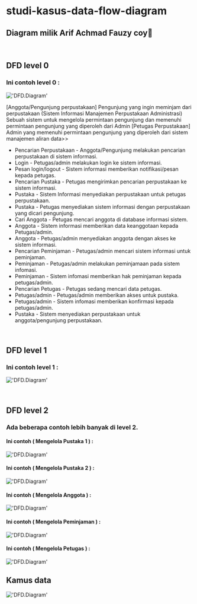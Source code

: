 # studi-kasus-data-flow-diagram

## Diagram milik Arif Achmad Fauzy coy🗿

<br>

## DFD level 0
### Ini contoh level 0 :

!['DFD.Diagram'](https://g.top4top.io/p_2600t208c1.png)
<br>

[Anggota/Pengunjung perpustakaan]
Pengunjung yang ingin meminjam dari perpustakaan
(Sistem Informasi Manajemen Perpustakaan Administrasi)
Sebuah sistem untuk mengelola permintaan pengunjung dan memenuhi permintaan pengunjung yang diperoleh dari Admin
[Petugas Perpustakaan]
Admin yang memenuhi permintaan pengunjung yang diperoleh dari sistem manajemen aliran data>>
- Pencarian Perpustakaan - Anggota/Pengunjung melakukan pencarian perpustakaan di sistem informasi.
- Login - Petugas/admin melakukan login ke sistem informasi.
- Pesan login/logout - Sistem informasi memberikan notifikasi/pesan kepada petugas.
- Pencarian Pustaka - Petugas mengirimkan pencarian perpustakaan ke sistem informasi.
- Pustaka - Sistem Informasi menyediakan perpustakaan untuk petugas perpustakaan.
- Pustaka - Petugas menyediakan sistem informasi dengan perpustakaan yang dicari pengunjung.
- Cari Anggota - Petugas mencari anggota di database informasi sistem.
- Anggota - Sistem informasi memberikan data keanggotaan kepada Petugas/admin.
- Anggota - Petugas/admin menyediakan anggota dengan akses ke sistem informasi.
- Pencarian Peminjaman - Petugas/admin mencari sistem informasi untuk peminjaman.
- Peminjaman - Petugas/admin melakukan peminjamaan pada sistem infomasi.
- Peminjaman - Sistem infomasi memberikan hak peminjaman kepada petugas/admin.
- Pencarian Petugas - Petugas sedang mencari data petugas.
- Petugas/admin -  Petugas/admin memberikan akses untuk pustaka.
- Petugas/admin -  Sistem infomasi memberikan konfirmasi kepada petugas/admin.
- Pustaka - Sistem menyediakan perpustakaan untuk anggota/pengunjung perpustakaan.

<br>

## DFD level 1
### Ini contoh level 1 :

!['DFD.Diagram'](https://a.top4top.io/p_26009aun31.png)

<br>

## DFD level 2
### Ada beberapa contoh lebih banyak di level 2.

#### Ini contoh ( Mengelola Pustaka 1 ) :

!['DFD.Diagram'](https://l.top4top.io/p_2601g1wox1.png)

#### Ini contoh ( Mengelola Pustaka 2 ) :

!['DFD.Diagram'](https://l.top4top.io/p_2601esh4o1.png)

#### Ini contoh ( Mengelola Anggota ) :

!['DFD.Diagram'](https://k.top4top.io/p_2601w1cvk1.png)

#### Ini contoh ( Mengelola Peminjaman ) :

!['DFD.Diagram'](https://k.top4top.io/p_26016zyvp1.png)

#### Ini contoh ( Mengelola Petugas ) :

!['DFD.Diagram'](https://d.top4top.io/p_260115jfz1.png)
 
## Kamus data

!['DFD.Diagram'](https://f.top4top.io/p_2601b1vtl1.png)
